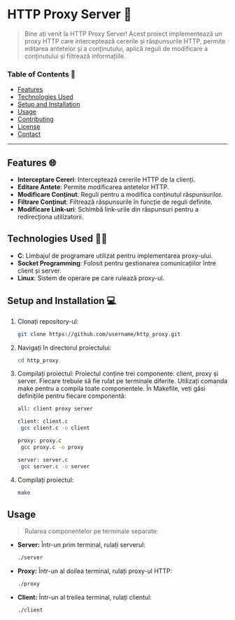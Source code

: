 # HTTP Proxy Server 🚀

> Bine ați venit la HTTP Proxy Server! Acest proiect implementează un proxy HTTP care interceptează cererile și răspunsurile HTTP, permite editarea antetelor și a conținutului, aplică reguli de modificare a conținutului și filtrează informațiile. 

### Table of Contents 📖
- [Features](#features)
- [Technologies Used](#technologies-used)
- [Setup and Installation](#setup-and-installation)
- [Usage](#usage)
- [Contributing](#contributing)
- [License](#license)
- [Contact](#contact)

---

## Features 🌐

- **Interceptare Cereri**: Interceptează cererile HTTP de la clienți.
- **Editare Antete**: Permite modificarea antetelor HTTP.
- **Modificare Conținut**: Reguli pentru a modifica conținutul răspunsurilor.
- **Filtrare Conținut**: Filtrează răspunsurile în funcție de reguli definite.
- **Modificare Link-uri**: Schimbă link-urile din răspunsuri pentru a redirecționa utilizatorii.

## Technologies Used 👨‍💻

- **C**: Limbajul de programare utilizat pentru implementarea proxy-ului.
- **Socket Programming**: Folosit pentru gestionarea comunicațiilor între client și server.
- **Linux**: Sistem de operare pe care rulează proxy-ul.

## Setup and Installation 💻

1. Clonați repository-ul:
    ```bash
    git clone https://github.com/username/http_proxy.git
    ```
2. Navigați în directorul proiectului:
    ```bash
    cd http_proxy
    ```
3. Compilați proiectul: Proiectul conține trei componente: client, proxy și server. Fiecare trebuie să fie rulat pe terminale diferite. Utilizați comanda make pentru a compila toate componentele. În Makefile, veți găsi definițiile pentru fiecare componentă:
   ```bash
   all: client proxy server
   
   client: client.c
    gcc client.c -o client
   
   proxy: proxy.c   
    gcc proxy.c -o proxy
   
   server: server.c
    gcc server.c -o server
   ```
4. Compilați proiectul:
    ```bash
    make
    ```
## Usage 
> Rularea componentelor pe terminale separate:
- **Server:** Într-un prim terminal, rulați serverul:
   ```bash
  ./server
   ```
- **Proxy:** Într-un al doilea terminal, rulați proxy-ul HTTP:
  ```bash
  ./proxy
  ```
- **Client:** Într-un al treilea terminal, rulați clientul:
  ```bash
  ./client
  ```
